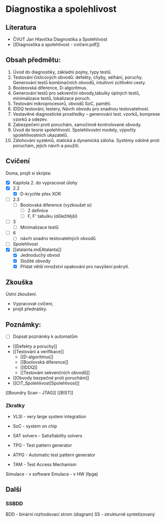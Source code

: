 # Diagnostika a spolehlivost

## Literatura
- ČVUT Jan Hlavička Diagnostika a Spolehlivost
- [[Diagnostika a spolehlivost - cvičení.pdf]]
## Obsah předmětu:
1. Úvod do diagnostiky, základní pojmy, typy testů. 
2. Testování číslicových obvodů: defekty, chyby, selhání, poruchy. Generování testů kombinačních obvodů, intuitivní zcitlivění cesty.
 3. Booleovská diference, D-algoritmus.
 4. Generování testů pro sekvenční obvody,tabulky úplných testů, minimalizace testů, lokalizace poruch.
 5. Testování mikroprocesorů, obvodů SoC, pamětí.
 6. IDDQ testování, testery, Návrh obvodu pro snadnou testovatelnost.
 7. Vestavěné diagnostické prostředky – generování test. vzorků, komprese vzorků a odezev.
 8. Zabezpečení proti poruchám, samočinně kontrolované obvody.  
 9. Úvod do teorie spolehlivosti. Spolehlivostní modely, výpočty spolehlivostních ukazatelů.
 10. Zálohování systémů, statická a dynamická záloha. Systémy odolné proti poruchám, jejich návrh a použití.
## Cvičení

Doma, projít si skripta:
- [x] Kapitola 2. do vypracovat úlohy 
- [x] 2.2
	- [x] D-krychle přes XOR
- [ ] 2.3
	- [ ] Boolovská diference (vyzkoušet si)
		- [ ] Z definice
		- [ ] F, F' tabulku (důležitější)
- [ ] 3
	- [ ] Minimalizace testů
- [ ] 6
  - [ ] návrh snadno testovatelných obvodů
- [ ] Spolehlivost
- [x] [[atalanta.md|Atalanta]]
  - [x] Jednoduchý obvod
  - [x] Složité obvody
  - [x] Přidat větší množství opakování pro navýšení pokrytí.

## Zkouška
Ústní zkoušení. 
- Vypracovat cvičení, 
- projít přednášky.
## Poznámky:

- [ ] Dopsat poznámky k automatům

- [[Defekty a poruchy]]
- [[Testování a verifikace]]
	- [[D-algoritmus]]
	- [[Boolovská diference]]
	- [[IDDQ]]
	- [[Testování sekvenčních obvodů]]
- [[Obvody bezpečné proti poruchám]]
- [[CIT_Spolehlivost|Spolehlivost]]

[[Boundry Scan - JTAG]]
[[BIST]]


### Zkratky
- VLSI - very large system integration
- SoC - system on chip

- SAT solvers - Satisfiability solvers
- TPG - Test pattern generator
- ATPG - Automatic test pattern generator
- TAM - Test Access Mechanism

Simulace - v software
Emulace - v HW (fpga)

## Další 

### SSBDD
BDD - binární rozhodovací strom (diagram)
SS - strukturně syntetizovaný


